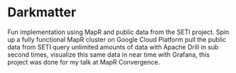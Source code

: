 # Darkmatter
Fun implementation using MapR and public data from the SETI project.
Spin up a fully functional MapR cluster on Google Cloud Platform pull the public data from SETI
query unlimited amounts of data with Apache Drill in sub second times,
visualize this same data in near time with Grafana,
this project was done for my talk at MapR Convergence.


<img src="//media.npr.org/assets/img/2018/02/27/first-star-_wide-2cfbca2ae8d16845f200a84d49d7ddbb5b120323-s1600-c85.jpg" class="img" alt="">

